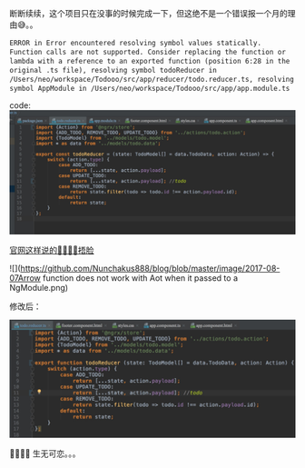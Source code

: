 断断续续，这个项目只在没事的时候完成一下，但这绝不是一个错误报一个月的理由😅。。
```
ERROR in Error encountered resolving symbol values statically. Function calls are not supported. Consider replacing the function or lambda with a reference to an exported function (position 6:28 in the original .ts file), resolving symbol todoReducer in /Users/neo/workspace/Todooo/src/app/reducer/todo.reducer.ts, resolving symbol AppModule in /Users/neo/workspace/Todooo/src/app/app.module.ts
```
code:
![](https://github.com/Nunchakus888/blog/blob/master/image/2017-08-07-ng-error.png)

[官网这样说的🤦‍♂️🤦‍♂️捂脸](https://github.com/rangle/angular-2-aot-sandbox#arrow-function-exports-top)

![](https://github.com/Nunchakus888/blog/blob/master/image/2017-08-07Arrow function does not work with Aot when it passed to a NgModule.png)

修改后：

![](https://github.com/Nunchakus888/blog/blob/master/image/2017-08-07error-fixed.png)

🤦‍♂️🤦‍♂️
生无可恋。。。